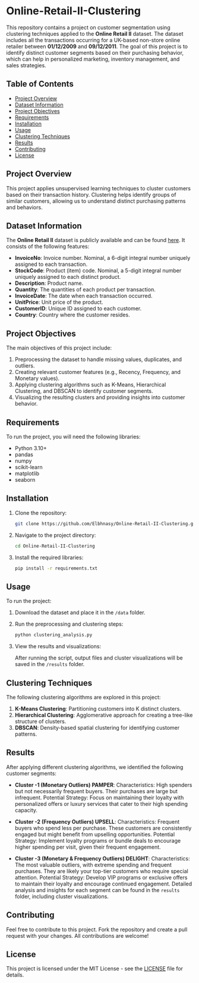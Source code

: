 
# Online-Retail-II-Clustering

This repository contains a project on customer segmentation using clustering techniques applied to the **Online Retail II** dataset. The dataset includes all the transactions occurring for a UK-based non-store online retailer between **01/12/2009** and **09/12/2011**. The goal of this project is to identify distinct customer segments based on their purchasing behavior, which can help in personalized marketing, inventory management, and sales strategies.

## Table of Contents

- [Project Overview](#project-overview)
- [Dataset Information](#dataset-information)
- [Project Objectives](#project-objectives)
- [Requirements](#requirements)
- [Installation](#installation)
- [Usage](#usage)
- [Clustering Techniques](#clustering-techniques)
- [Results](#results)
- [Contributing](#contributing)
- [License](#license)

## Project Overview

This project applies unsupervised learning techniques to cluster customers based on their transaction history. Clustering helps identify groups of similar customers, allowing us to understand distinct purchasing patterns and behaviors.

## Dataset Information

The **Online Retail II** dataset is publicly available and can be found [here](https://www.kaggle.com/datasets/khaledelbhnasy/online-retail-ii). It consists of the following features:

- **InvoiceNo**: Invoice number. Nominal, a 6-digit integral number uniquely assigned to each transaction.
- **StockCode**: Product (item) code. Nominal, a 5-digit integral number uniquely assigned to each distinct product.
- **Description**: Product name.
- **Quantity**: The quantities of each product per transaction.
- **InvoiceDate**: The date when each transaction occurred.
- **UnitPrice**: Unit price of the product.
- **CustomerID**: Unique ID assigned to each customer.
- **Country**: Country where the customer resides.

## Project Objectives

The main objectives of this project include:
1. Preprocessing the dataset to handle missing values, duplicates, and outliers.
2. Creating relevant customer features (e.g., Recency, Frequency, and Monetary values).
3. Applying clustering algorithms such as K-Means, Hierarchical Clustering, and DBSCAN to identify customer segments.
4. Visualizing the resulting clusters and providing insights into customer behavior.

## Requirements

To run the project, you will need the following libraries:

- Python 3.10+
- pandas
- numpy
- scikit-learn
- matplotlib
- seaborn

## Installation

1. Clone the repository:

   ```bash
   git clone https://github.com/Elbhnasy/Online-Retail-II-Clustering.git
   ```

2. Navigate to the project directory:

   ```bash
   cd Online-Retail-II-Clustering
   ```

3. Install the required libraries:

   ```bash
   pip install -r requirements.txt
   ```

## Usage

To run the project:

1. Download the dataset and place it in the `/data` folder.
2. Run the preprocessing and clustering steps:

   ```bash
   python clustering_analysis.py
   ```

3. View the results and visualizations:

   After running the script, output files and cluster visualizations will be saved in the `/results` folder.

## Clustering Techniques

The following clustering algorithms are explored in this project:

1. **K-Means Clustering**: Partitioning customers into K distinct clusters.
2. **Hierarchical Clustering**: Agglomerative approach for creating a tree-like structure of clusters.
3. **DBSCAN**: Density-based spatial clustering for identifying customer patterns.

## Results

After applying different clustering algorithms, we identified the following customer segments:

- **Cluster -1 (Monetary Outliers) PAMPER**:
Characteristics: High spenders but not necessarily frequent buyers. Their purchases are large but infrequent.
Potential Strategy: Focus on maintaining their loyalty with personalized offers or luxury services that cater to their high spending capacity.

- **Cluster -2 (Frequency Outliers) UPSELL**:
Characteristics: Frequent buyers who spend less per purchase. These customers are consistently engaged but might benefit from upselling opportunities.
Potential Strategy: Implement loyalty programs or bundle deals to encourage higher spending per visit, given their frequent engagement.

- **Cluster -3 (Monetary & Frequency Outliers) DELIGHT**:
Characteristics: The most valuable outliers, with extreme spending and frequent purchases. They are likely your top-tier customers who require special attention.
Potential Strategy: Develop VIP programs or exclusive offers to maintain their loyalty and encourage continued engagement.
Detailed analysis and insights for each segment can be found in the `results` folder, including cluster visualizations.

## Contributing

Feel free to contribute to this project. Fork the repository and create a pull request with your changes. All contributions are welcome!

## License

This project is licensed under the MIT License - see the [LICENSE](LICENSE) file for details.